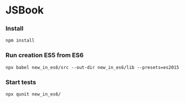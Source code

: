 # JSBook

### Install 
```
npm install
```

### Run creation ES5 from ES6
```
npx babel new_in_es6/src --out-dir new_in_es6/lib --presets=es2015
```

### Start tests
```
npx qunit new_in_es6/
```